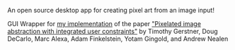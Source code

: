 An open source desktop app for creating pixel art from an image input!

GUI Wrapper for [my implementation](https://github.com/Cojack622/Pixelizet) of the paper ["Pixelated image abstraction with integrated user constraints"](https://gfx.cs.princeton.edu/pubs/Gerstner_2012_PIA/Gerstner_2012_PIA_small.pdf) by Timothy Gerstner, Doug DeCarlo, Marc Alexa, Adam Finkelstein, Yotam Gingold, and Andrew Nealen
